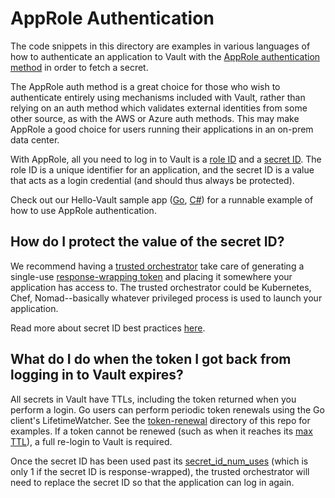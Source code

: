 # AppRole Authentication

The code snippets in this directory are examples in various languages of how to authenticate an application to Vault with the [AppRole authentication method](https://www.vaultproject.io/docs/auth/approle) in order to fetch a secret.

The AppRole auth method is a great choice for those who wish to authenticate entirely using mechanisms included with Vault, rather than relying on an auth method which validates external identities from some other source, as with the AWS or Azure auth methods. This may make AppRole a good choice for users running their applications in an on-prem data center. 

With AppRole, all you need to log in to Vault is a [role ID](https://www.vaultproject.io/docs/auth/approle#roleid) and a [secret ID](https://www.vaultproject.io/docs/auth/approle#secretid). The role ID is a unique identifier for an application, and the secret ID is a value that acts as a login credential (and should thus always be protected).

Check out our Hello-Vault sample app ([Go](https://github.com/hashicorp/hello-vault-go), [C#](https://github.com/hashicorp/hello-vault-dotnet)) for a runnable example of how to use AppRole authentication.

## How do I protect the value of the secret ID?

We recommend having a [trusted orchestrator](https://learn.hashicorp.com/tutorials/vault/secure-introduction?in=vault/app-integration#trusted-orchestrator) take care of generating a single-use [response-wrapping token](https://www.vaultproject.io/docs/concepts/response-wrapping) and placing it somewhere your application has access to. The trusted orchestrator could be Kubernetes, Chef, Nomad--basically whatever privileged process is used to launch your application.

Read more about secret ID best practices [here](https://learn.hashicorp.com/tutorials/vault/approle-best-practices?in=vault/auth-methods#secretid-delivery-best-practices).

## What do I do when the token I got back from logging in to Vault expires?

All secrets in Vault have TTLs, including the token returned when you perform a login. Go users can perform periodic token renewals using the Go client's LifetimeWatcher. See the [token-renewal](https://github.com/hashicorp/vault-examples/tree/main/examples/token-renewal) directory of this repo for examples. If a token cannot be renewed (such as when it reaches its [max TTL](https://learn.hashicorp.com/tutorials/vault/tokens#ttl-and-max-ttl)), a full re-login to Vault is required.

Once the secret ID has been used past its [secret_id_num_uses](https://www.vaultproject.io/api/auth/approle#parameters) (which is only 1 if the secret ID is response-wrapped), the trusted orchestrator will need to replace the secret ID so that the application can log in again.